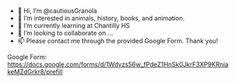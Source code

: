 - 👋 Hi, I’m @cautiousGranola
- 👀 I’m interested in animals, history, books, and animation. 
- 🌱 I’m currently learning at Chantilly HS
- 💞️ I’m looking to collaborate on ...
- 📫 Please contact me through the provided Google Form. Thank you!

Google Form: https://docs.google.com/forms/d/1Wdyzs56w_fPdeZ1HnSk0JkrF3XP9KRniakeMZdGrkr8/prefill 

<!---
cautiousGranola/cautiousGranola is a ✨ special ✨ repository because its `README.md` (this file) appears on your GitHub profile.
You can click the Preview link to take a look at your changes.
--->
